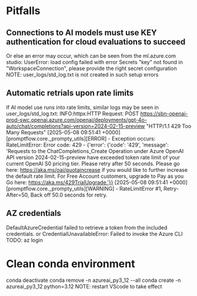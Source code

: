 # Pitfalls

## Connections to AI models must use KEY authentication for cloud evaluations to succeed
Or else an error may occur, which can be seen from the ml.azure.com studio:
    UserError: load config failed with error Secrets "key" not found in "WorkspaceConnection", please provide the right secret configuration
NOTE: user_logs/std_log.txt is not created in such setup errors

## Automatic retrials upon rate limits
If AI model use runs into rate limits, similar logs may be seen in user_logs/std_log.txt:
INFO:httpx:HTTP Request: POST https://sbn-openai-prod-swc.openai.azure.com/openai/deployments/gpt-4o-auto/chat/completions?api-version=2024-02-15-preview "HTTP/1.1 429 Too Many Requests"
[2025-05-08 09:51:41 +0000][promptflow.core._prompty_utils][ERROR] - Exception occurs: RateLimitError: Error code: 429 - {'error': {'code': '429', 'message': 'Requests to the ChatCompletions_Create Operation under Azure OpenAI API version 2024-02-15-preview have exceeded token rate limit of your current OpenAI S0 pricing tier. Please retry after 50 seconds. Please go here: https://aka.ms/oai/quotaincrease if you would like to further increase the default rate limit. For Free Account customers, upgrade to Pay as you Go here: https://aka.ms/429TrialUpgrade.'}}
[2025-05-08 09:51:41 +0000][promptflow.core._prompty_utils][WARNING] - RateLimitError #1, Retry-After=50, Back off 50.0 seconds for retry.

## AZ credentials
DefaultAzureCredential failed to retrieve a token from the included credentials.
or
CredentialUnavailableError: Failed to invoke the Azure CLI
TODO: az login

# Clean conda environment
conda deactivate
conda remove -n azureai_py3_12 --all
conda create -n azureai_py3_12 python=3.12
NOTE: restart VScode to take effect